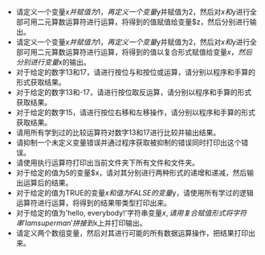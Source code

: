 * 请定义一个变量$x并赋值为1，再定义一个变量$y并赋值为2，然后对$x和$y进行全部可用二元算数运算符进行运算，将得到的值赋值给变量$z，然后分别进行输出。
* 请定义一个变量$x并赋值为1，再定义一个变量$y并赋值为2，然后对$x和$y进行全部可用二元算数运算符进行运算，将得到的值以复合形式赋值给变量$x，然后分别进行变量$x的输出。
* 对于给定的数字13和17，请进行按位与和按位或运算，请分别以程序和手算的形式获取结果。
* 对于给定的数字13和-17，请进行按位取反运算，请分别以程序和手算的形式获取结果。
* 对于给定的数字15，请进行按位右移和左移操作，请分别以程序和手算的形式获取结果。
* 请用所有学到过的比较运算符对数字13和17进行比较并输出结果。
* 请抑制一个未定义变量错误并通过程序获取被抑制的错误同时打印出这个错误。
* 请使用执行运算符打印出当前文件夹下所有文件和文件夹。
* 对于给定的值为5的变量$x，请对其分别进行两种形式的递增和递减，然后输出运算后的结果。
* 对于给定的值为TRUE的变量$x和值为FALSE的变量$y，请使用所有学过的逻辑运算符进行运算，将得到的结果带类型打印出来。
* 对于给定的值为'hello, everybody!'字符串变量$x,请用复合赋值形式将字符串'I am superman'拼接到$x上并打印输出。
* 请定义两个数组变量，然后对其进行可能的所有数据运算操作，把结果打印出来。
